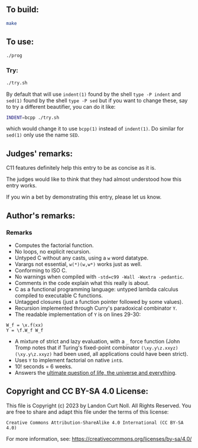## To build:

```sh
make
```


## To use:

```sh
./prog
```


### Try:

```sh
./try.sh
```

By default that will use `indent(1)` found by the shell `type -P indent` and
`sed(1)` found by the shell `type -P sed` but if you want to change these, say
to try a different beautifier, you can do it like:

```sh
INDENT=bcpp ./try.sh
```

which would change it to use `bcpp(1)` instead of `indent(1)`. Do similar for
`sed(1)` only use the name `SED`.


## Judges' remarks:

C11 features definitely help this entry to be as concise as it is.

The judges would like to think that they had almost understood how this entry works.

If you win a bet by demonstrating this entry, please let us know.


## Author's remarks:

### Remarks

- Computes the factorial function.
- No loops, no explicit recursion.
- Untyped C without any casts, using a `w` word datatype.
- Varargs not essential, `w(*)(w,w*)` works just as well.
- Conforming to ISO C.
- No warnings when compiled with `-std=c99 -Wall -Wextra -pedantic`.
- Comments in the code explain what this really is about.
- C as a functional programming language: untyped lambda calculus compiled to
executable C functions.
- Untagged closures (just a function pointer followed by some values).
- Recursion implemented through Curry's paradoxical combinator `Y`.
- The readable implementation of `Y` is on lines 29-30:

```
W_f = \x.f(xx)
Y = \f.W_f W_f
```

- A mixture of strict and lazy evaluation, with a `_` force function
  (John Tromp notes that if Turing's fixed-point combinator
  `(\xy.y\z.xxyz)(\xy.y\z.xxyz)` had been used,
  all applications could have been strict).
- Uses `Y` to implement factorial on native `int`s.
- 10! seconds = 6 weeks.
- Answers the [ultimate question of life, the universe and
everything](https://hitchhikers.fandom.com/wiki/42).


## Copyright and CC BY-SA 4.0 License:

This file is Copyright (c) 2023 by Landon Curt Noll.  All Rights Reserved.
You are free to share and adapt this file under the terms of this license:

    Creative Commons Attribution-ShareAlike 4.0 International (CC BY-SA 4.0)

For more information, see: https://creativecommons.org/licenses/by-sa/4.0/
